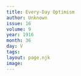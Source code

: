 ```yaml
---
title: Every-Day Optimism
author: Unknown
issue: 16
volume: 9
year: 1916
month: 36
day: V
tags:
layout: page.njk
image:
---
```


